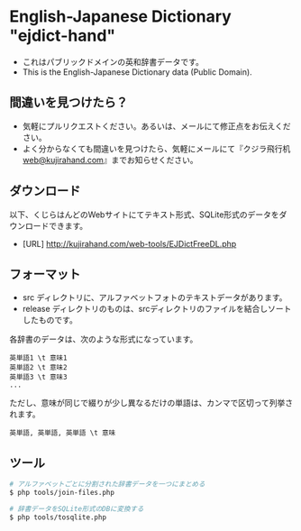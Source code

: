 # English-Japanese Dictionary "ejdict-hand"

- これはパブリックドメインの英和辞書データです。
- This is the English-Japanese Dictionary data (Public Domain).

## 間違いを見つけたら？

- 気軽にプルリクエストください。あるいは、メールにて修正点をお伝えください。
- よく分からなくても間違いを見つけたら、気軽にメールにて『クジラ飛行机<web@kujirahand.com>』までお知らせください。

## ダウンロード

以下、くじらはんどのWebサイトにてテキスト形式、SQLite形式のデータをダウンロードできます。

- [URL] http://kujirahand.com/web-tools/EJDictFreeDL.php

## フォーマット

- src ディレクトリに、アルファベットフォトのテキストデータがあります。
- release ディレクトリのものは、srcディレクトリのファイルを結合しソートしたものです。

各辞書のデータは、次のような形式になっています。

```
英単語1 \t 意味1
英単語2 \t 意味2
英単語3 \t 意味3
...
```

ただし、意味が同じで綴りが少し異なるだけの単語は、カンマで区切って列挙されます。

```
英単語, 英単語, 英単語 \t 意味
```

## ツール

```sh
# アルファベットごとに分割された辞書データを一つにまとめる
$ php tools/join-files.php

# 辞書データをSQLite形式のDBに変換する
$ php tools/tosqlite.php
````

